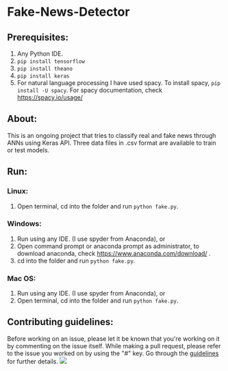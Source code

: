 # Fake-News-Detector

## Prerequisites:
1. Any Python IDE.
2. `pip install tensorflow`
3. `pip install theano`
4. `pip install keras`
5. For natural language processing I have used spacy.
To install spacy, `pip install -U spacy`. For spacy documentation, check https://spacy.io/usage/

## About:
This is an ongoing project that tries to classify real and fake news through ANNs using Keras API. Three data files in .csv format are available to train or test models.

## Run:
### Linux:
1. Open terminal, cd into the folder and run `python fake.py`.

### Windows:
1. Run using any IDE. (I use spyder from Anaconda), or
2. Open command prompt or anaconda prompt as administrator, to download anaconda, check https://www.anaconda.com/download/ .
3. cd into the folder and run `python fake.py`.

### Mac OS:
1. Run using any IDE. (I use spyder from Anaconda), or
2. Open terminal, cd into the folder and run `python fake.py`.

## Contributing guidelines:
Before working on an issue, please let it be known that you're working on it by commenting on the issue itself. While making a pull request, please refer to the issue you worked on by using the "#" key. Go through the [guidelines](https://github.com/itsmepiyush2/Fake-News-Detector/blob/master/CONTRIBUTING.md) for further details.
![](https://github.com/NJACKWinterOfCode/Fake-News-Detector/blob/master/Pull%20Request.png)
